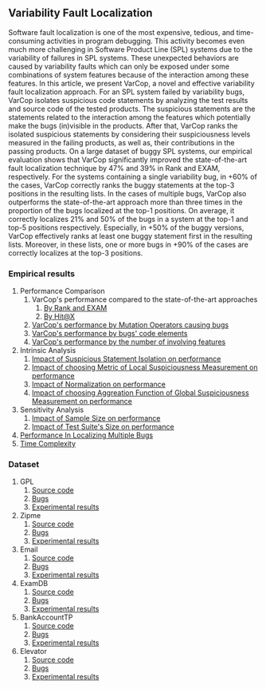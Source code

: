 ## Variability Fault Localization

Software fault localization is one of the most expensive, tedious, and time-consuming activities in program debugging. This activity becomes even much more challenging in Software Product Line (SPL) systems due to the variability of failures in SPL systems. These unexpected behaviors are caused by variability faults which can only be exposed under some combinations of system features because of the interaction among these features. In this article, we present VarCop, a novel and effective variability fault localization approach. For an SPL system failed by variability bugs, VarCop isolates suspicious code statements by analyzing the test results and source code of the tested products. The suspicious statements are the statements related to the interaction among the features which potentially make the bugs (in)visible in the products. After that, VarCop ranks the isolated suspicious statements by considering their suspiciousness levels measured in the failing products, as well as, their contributions in the passing products. On a large dataset of buggy SPL systems, our empirical evaluation shows that VarCop significantly improved the state-of-the-art fault localization technique by 47% and 39% in Rank and EXAM, respectively. For the systems containing a single variability bug, in +60% of the cases, VarCop correctly ranks the buggy statements at the top-3 positions in the resulting lists. In the cases of multiple bugs, VarCop also outperforms the state-of-the-art approach more than three times in the proportion of the bugs localized at the top-1 positions. On average, it correctly localizes 21% and 50% of the bugs in a system at the top-1 and top-5 positions respectively. Especially, in +50% of the buggy versions, VarCop effectively ranks at least one buggy statement first in the resulting lists. Moreover, in these lists, one or more bugs in +90% of the cases are correctly localizes at the top-3 positions.

### Empirical results
1. Performance Comparison
    1. VarCop's performance compared to the state-of-the-art approaches 
        1. [By Rank and EXAM](https://github.com/ttrangnguyen/VARCOP/blob/gh-pages/PERFORMANCE%20COMPARISON/Performance_comparison.xlsx)
        2. [By Hit@X](https://github.com/ttrangnguyen/VARCOP/blob/gh-pages/PERFORMANCE%20COMPARISON/Hit%40x.xlsx)
    1. [VarCop's performance by Mutation Operators causing bugs](https://github.com/ttrangnguyen/VARCOP/blob/gh-pages/PERFORMANCE%20COMPARISON/performance_comparison_by_mutation_operators.xlsx)
    1. [VarCop's performance by bugs' code elements](https://github.com/ttrangnguyen/VARCOP/blob/gh-pages/PERFORMANCE%20COMPARISON/performance_comparison_by_code_elements.xlsx)
    1. [VarCop's performance by the number of involving features](https://github.com/ttrangnguyen/VARCOP/blob/gh-pages/PERFORMANCE%20COMPARISON/performance_comparison_by_Num_of_involving_features.xlsx)
1. Intrinsic Analysis
    1. [Impact of Suspicious Statement Isolation on performance](https://github.com/ttrangnguyen/VARCOP/blob/gh-pages/INTRINSIC%20ANALYSIS/Impact%20Suspicious%20Statement%20Isolation.xlsx)
    1. [Impact of choosing Metric of Local Suspiciousness Measurement on performance](https://github.com/ttrangnguyen/VARCOP/blob/gh-pages/PERFORMANCE%20COMPARISON/Performance_comparison.xlsx)
    1. [Impact of Normalization on performance](https://github.com/ttrangnguyen/VARCOP/blob/gh-pages/INTRINSIC%20ANALYSIS/Impact%20of%20Normalization.xlsx)
    1. [Impact of choosing Aggreation Function of Global Suspiciousness Measurement on performance](https://github.com/ttrangnguyen/VARCOP/blob/gh-pages/INTRINSIC%20ANALYSIS/Impact%20of%20Aggregation%20function.xlsx)
1. Sensitivity Analysis
    1. [Impact of Sample Size on performance](https://github.com/ttrangnguyen/VARCOP/tree/gh-pages/SENSITIVITY%20ANALYSIS/Impact%20of%20sample%20size)
    1. [Impact of Test Suite's Size on performance](https://github.com/ttrangnguyen/VARCOP/tree/gh-pages/SENSITIVITY%20ANALYSIS/Impact%20of%20test%20suite's%20size)
1. [Performance In Localizing Multiple Bugs](https://github.com/ttrangnguyen/VARCOP/tree/gh-pages/MULTIPLE%20BUGS)
1. [Time Complexity](https://github.com/ttrangnguyen/VARCOP/tree/gh-pages/RUNTIME)

### Dataset
1. GPL
    1. [Source code](https://drive.google.com/file/d/1YjxWuqxi8A6luNeSKV0qcTD_sY4zpPee/view?usp=sharing)
    1. [Bugs](https://drive.google.com/drive/folders/1Esp1935opTL2ZTnXFo3HW9eRaROP6zGV?usp=sharing)
    1. [Experimental results](https://github.com/ttrangnguyen/VARCOP/tree/gh-pages/DETAIL/GPL)
1. Zipme
    1. [Source code](https://drive.google.com/file/d/1ygoxcVyXNpD4DGebWJRDHvYc4h0cqM25/view?usp=sharing)
    1. [Bugs](https://drive.google.com/drive/folders/15RcMIOsHct94gO67aCVBH_f5Sj788zrp?usp=sharing)
    1. [Experimental results](https://github.com/ttrangnguyen/VARCOP/tree/gh-pages/DETAIL/ZipMe)
1. Email
    1. [Source code](https://drive.google.com/file/d/1fubwYmhx-s9SUwcsc_KKKlg0YxcN8Wdx/view?usp=sharing)
    1. [Bugs](https://drive.google.com/drive/folders/1zkijJVR4Abtb7r6Qt_sEUA1hzpJ7cUoC?usp=sharing)
    1. [Experimental results](https://github.com/ttrangnguyen/VARCOP/tree/gh-pages/DETAIL/Email)
1. ExamDB
    1. [Source code](https://drive.google.com/file/d/1szj3mWJe7vInYpNclJ54BBZkDc1mF_kK/view?usp=sharing)
    1. [Bugs](https://drive.google.com/drive/folders/1n-RpR0y5rf0pBsHSQV4htkB5KEHmwbbL?usp=sharing)
    1. [Experimental results](https://github.com/ttrangnguyen/VARCOP/tree/gh-pages/DETAIL/ExamDB)
1. BankAccountTP
    1. [Source code](https://drive.google.com/file/d/1D-BXOD5xCiLVPDELtf4yQmJV9nF4GuN7/view?usp=sharing)
    1. [Bugs](https://drive.google.com/drive/folders/1iGEsEgelgwjfQQES5VYUiI49242Pirtp?usp=sharing)
    1. [Experimental results](https://github.com/ttrangnguyen/VARCOP/tree/gh-pages/DETAIL/BankAccountTP)
1. Elevator
    1. [Source code](https://drive.google.com/file/d/1IdyJrcA-GGdapNIEf6POByUQPyifBW6E/view?usp=sharing)
    1. [Bugs](https://drive.google.com/drive/folders/1Esp1935opTL2ZTnXFo3HW9eRaROP6zGV?usp=sharing)
    1. [Experimental results](https://github.com/ttrangnguyen/VARCOP/tree/gh-pages/DETAIL/Elevator)
